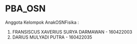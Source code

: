 # PBA_OSN
Anggota Kelompok AnakOSNFisika :  
1. FRANSISCUS XAVERIUS SURYA DARMAWAN - 160422003
2. DARIUS MULYADI PUTRA - 160422035
